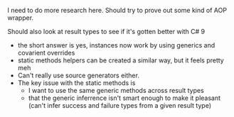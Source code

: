 I need to do more research here. Should try to prove out some kind of AOP wrapper.


Should also look at result types to see if it's gotten better with C# 9
- the short answer is yes, instances now work by using generics and covarient overrides
- static methods helpers can be created a similar way, but it feels pretty meh
- Can't really use source generators either. 
- The key issue with the static methods is
  - I want to use the same generic methods across result types
  - that the generic inferrence isn't smart enough to make it pleasant (can't infer success and failure types from a given result type)